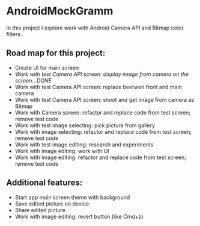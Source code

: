 # AndroidMockGramm
In this project I explore work with Android Camera API and Bitmap color filters.

## Road map for this project:
- Create UI for main screen
- *Work with test Camera API screen: display image from camera on the screen...DONE*
- Work with test Camera API screen: replace beetwen front and main camera
- Work with test Camera API screen: shoot and get image from camera as Bitmap
- Work with Camera screen: refactor and replace code from test screen; remove test code
- Work with test image selecting: pick picture from gallery
- Work with image selecting: refactor and replace code from test screen; remove test code
- Work with test image editing: research and experiments
- Work with image editing: work with UI
- Work with image editing: refactor and replace code from test screen; remove test code

## Additional features:
- Start app main screen theme with background
- Save edited picture on device
- Share edited picture
- Work with image editing: revert button (like Cmd+z)
